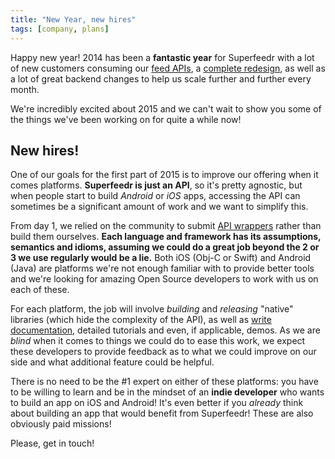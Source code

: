 ```yaml
---
title: "New Year, new hires"
tags: [company, plans]
---
```


Happy new year! 2014 has been a **fantastic year** for Superfeedr with a lot of new customers consuming our [feed APIs](https://superfeedr.com/subscriber), a [complete redesign](http://blog.superfeedr.com/new-design/), as well as a lot of great backend changes to help us scale further and further every month. 

We're incredibly excited about 2015 and we can't wait to show you some of the things we've been working on for quite a while now!

## New hires!

One of our goals for the first part of 2015 is to improve our offering when it comes platforms. **Superfeedr is just an API**, so it's pretty agnostic, but when people start to build *Android* or *iOS* apps, accessing the API can sometimes be a significant amount of work and we want to simplify this.

From day 1, we relied on the community to submit [API wrappers](https://github.com/superfeedr/) rather than build them ourselves. **Each language and framework has its assumptions, semantics and idioms, assuming we could do a great job beyond the 2 or 3 we use regularly would be a lie.** Both iOS (Obj-C or Swift) and Android (Java) are platforms we're not enough familiar with to provide better tools and we're looking for amazing Open Source developers to work with us on each of these.

For each platform, the job will involve *building* and *releasing* "native" libraries (which hide the complexity of the API), as well as [write documentation](http://documentation.superfeedr.com/), detailed tutorials and even, if applicable, demos. As we are *blind* when it comes to things we could do to ease this work, we expect these developers to provide feedback as to what we could improve on our side and what additional feature could be helpful.

There is no need to be the #1 expert on either of these platforms: you have to be willing to learn and be in the mindset of an **indie developer** who wants to build an app on iOS and Android! It's even better if you *already* think about building an app that would benefit from Superfeedr! These are also obviously paid missions!

Please, get in touch!

